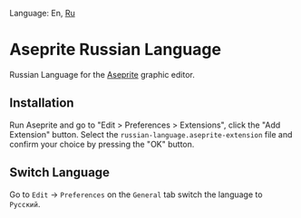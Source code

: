 Language: En, [Ru](README.ru.md)

# Aseprite Russian Language
Russian Language for the [Aseprite](https://github.com/aseprite/aseprite) graphic editor.

## Installation
Run Aseprite and go to "Edit > Preferences > Extensions", click the "Add Extension" button. Select the `russian-language.aseprite-extension` file and confirm your choice by pressing the "OK" button.

## Switch Language
Go to `Edit` -> `Preferences` on the `General` tab switch the language to `Русский`.

